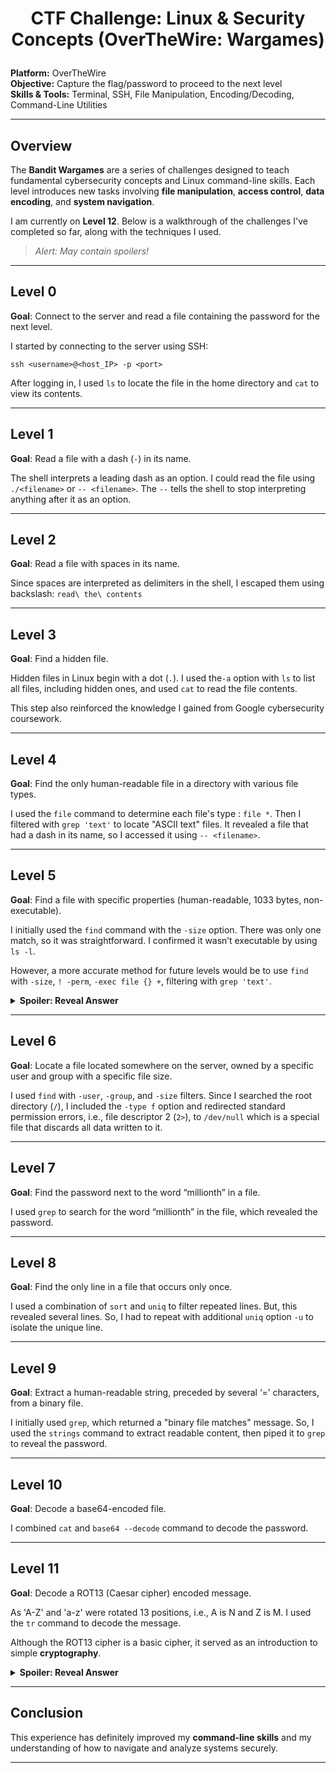 # <p align="center"> CTF Challenge: Linux & Security Concepts (OverTheWire: Wargames) </p>

**Platform:** OverTheWire  
**Objective:** Capture the flag/password to proceed to the next level  
**Skills & Tools:** Terminal, SSH, File Manipulation, Encoding/Decoding, Command-Line Utilities

---

## **Overview**
The **Bandit Wargames** are a series of challenges designed to teach fundamental cybersecurity concepts and Linux command-line skills. Each level introduces new tasks involving **file manipulation**, **access control**, **data encoding**, and **system navigation**.

I am currently on **Level 12**. Below is a walkthrough of the challenges I've completed so far, along with the techniques I used.

> _Alert: May contain spoilers!_

---

## **Level 0**
**Goal**: Connect to the server and read a file containing the password for the next level.

I started by connecting to the server using SSH:

`ssh <username>@<host_IP> -p <port>`

After logging in, I used `ls` to locate the file in the home directory and `cat` to view its contents.

---

## **Level 1**
**Goal**: Read a file with a dash (`-`) in its name.

The shell interprets a leading dash as an option. I could read the file using `./<filename>` or `-- <filename>`. The `--` tells the shell to stop interpreting anything after it as an option.

---

## **Level 2**
**Goal**: Read a file with spaces in its name.

Since spaces are interpreted as delimiters in the shell, I escaped them using backslash: `read\ the\ contents`

---

## **Level 3**
**Goal**: Find a hidden file.

Hidden files in Linux begin with a dot (`.`). I used the`-a` option with `ls` to list all files, including hidden ones, and used `cat` to read the file contents.

This step also reinforced the knowledge I gained from Google cybersecurity coursework.

---

## **Level 4**
**Goal**: Find the only human-readable file in a directory with various file types.

I used the `file` command to determine each file's type : `file *`. Then I filtered with `grep 'text'` to locate "ASCII text" files. It revealed a file that had a dash in its name, so I accessed it using `-- <filename>`.

---

## **Level 5**
**Goal**: Find a file with specific properties (human-readable, 1033 bytes, non-executable).

I initially used the `find` command with the `-size` option. There was only one match, so it was straightforward. I confirmed it wasn’t executable by using `ls -l`.

However, a more accurate method for future levels would be to use `find` with `-size`, `! -perm`, `-exec file {} +`, filtering with `grep 'text'`. 

<details>
<summary><strong>Spoiler: Reveal Answer</strong></summary>
`find . -size <size_c> ! -perm -111 -exec file {} + | grep 'text'`
</details>

---

## **Level 6**
**Goal**: Locate a file located somewhere on the server, owned by a specific user and group with a specific file size.

I used `find` with `-user`, `-group`, and `-size` filters. Since I searched the root directory (`/`), I included the `-type f` option and redirected standard permission errors, i.e., file descriptor 2 (`2>`), to `/dev/null` which is a special file that discards all data written to it.

---

## **Level 7**
**Goal**: Find the password next to the word “millionth” in a file.

I used `grep` to search for the word “millionth” in the file, which revealed the password.

---

## **Level 8**
**Goal**: Find the only line in a file that occurs only once.

I used a combination of `sort` and `uniq` to filter repeated lines. But, this revealed several lines. So, I had to repeat with additional `uniq` option `-u` to isolate the unique line. 

---

## **Level 9**
**Goal**: Extract a human-readable string, preceded by several ‘=’ characters, from a binary file.

I initially used `grep`, which returned a "binary file matches" message. So, I used the `strings` command to extract readable content, then piped it to `grep` to reveal the password.

---

## **Level 10**
**Goal**: Decode a base64-encoded file.

I combined `cat` and `base64 --decode` command to decode the password.

---

## **Level 11**
**Goal**: Decode a ROT13 (Caesar cipher) encoded message.

As 'A-Z' and 'a-z' were rotated 13 positions, i.e., A is N and Z is M. I used the `tr` command to decode the message.

Although the ROT13 cipher is a basic cipher, it served as an introduction to simple **cryptography**.

<details>
<summary><strong>Spoiler: Reveal Answer</strong></summary>
tr 'A-Za-z' 'N-ZA-Mn-za-m'
</details>

---

## **Conclusion**

This experience has definitely improved my **command-line skills** and my understanding of how to navigate and analyze systems securely. 

---